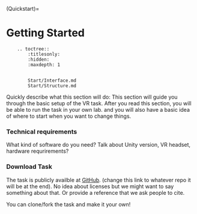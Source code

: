 (Quickstart)=

# Getting Started


```{eval-rst}
    .. toctree::
        :titlesonly:
        :hidden:
        :maxdepth: 1 
        
    
        Start/Interface.md
        Start/Structure.md

```

Quickly describe what this section will do: This section will guide you through the basic setup of the VR task. 
After you read this section, you will be able to run the task in your own lab. and you will also have a basic idea of where to start when you want to change things. 

### Technical requirements
What kind of software do you need? Talk about Unity version, VR headset, hardware requrirements?

### Download Task 
The task is publicly availble at [GitHub](https://github.com/lkumle/ObjectSorting_VR). (change this link to whatever repo it will be at the end). No idea about licenses but we might want to say something about that. Or provide a reference that we ask people to cite. 

You can clone/fork the task and make it your own! 


